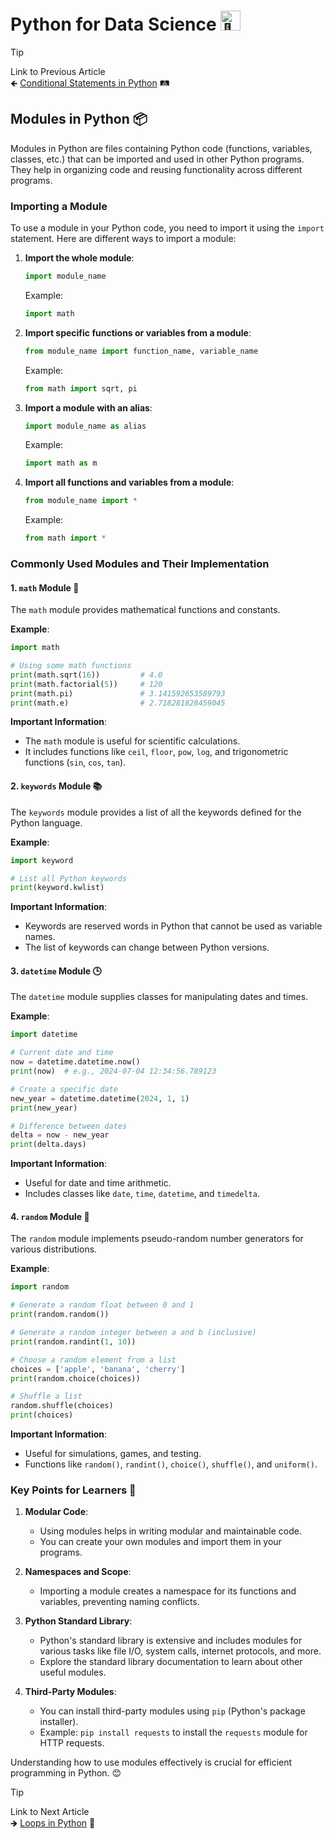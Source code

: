 # Python for Data Science <picture> <source srcset="https://fonts.gstatic.com/s/e/notoemoji/latest/1f40d/512.webp" type="image/webp"> <img src="https://fonts.gstatic.com/s/e/notoemoji/latest/1f40d/512.gif" alt="🐍" width="32" height="32"> </picture>

> [!TIP]  
> Link to Previous Article  
> 🡸 [Conditional Statements in Python](/Python/Articles/12_conditionals.md) 🛤️

## Modules in Python 📦

Modules in Python are files containing Python code (functions, variables, classes, etc.) that can be imported and used in other Python programs. They help in organizing code and reusing functionality across different programs.

### Importing a Module

To use a module in your Python code, you need to import it using the `import` statement. Here are different ways to import a module:

1. **Import the whole module**:
   ```python
   import module_name
   ```
   Example:
   ```python
   import math
   ```

2. **Import specific functions or variables from a module**:
   ```python
   from module_name import function_name, variable_name
   ```
   Example:
   ```python
   from math import sqrt, pi
   ```

3. **Import a module with an alias**:
   ```python
   import module_name as alias
   ```
   Example:
   ```python
   import math as m
   ```

4. **Import all functions and variables from a module**:
   ```python
   from module_name import *
   ```
   Example:
   ```python
   from math import *
   ```

### Commonly Used Modules and Their Implementation

#### 1. `math` Module 🧮

The `math` module provides mathematical functions and constants.

**Example**:
```python
import math

# Using some math functions
print(math.sqrt(16))         # 4.0
print(math.factorial(5))     # 120
print(math.pi)               # 3.141592653589793
print(math.e)                # 2.718281828459045
```

**Important Information**:
- The `math` module is useful for scientific calculations.
- It includes functions like `ceil`, `floor`, `pow`, `log`, and trigonometric functions (`sin`, `cos`, `tan`).

#### 2. `keywords` Module 📚

The `keywords` module provides a list of all the keywords defined for the Python language.

**Example**:
```python
import keyword

# List all Python keywords
print(keyword.kwlist)
```

**Important Information**:
- Keywords are reserved words in Python that cannot be used as variable names.
- The list of keywords can change between Python versions.

#### 3. `datetime` Module 🕒

The `datetime` module supplies classes for manipulating dates and times.

**Example**:
```python
import datetime

# Current date and time
now = datetime.datetime.now()
print(now)  # e.g., 2024-07-04 12:34:56.789123

# Create a specific date
new_year = datetime.datetime(2024, 1, 1)
print(new_year)

# Difference between dates
delta = now - new_year
print(delta.days)
```

**Important Information**:
- Useful for date and time arithmetic.
- Includes classes like `date`, `time`, `datetime`, and `timedelta`.

#### 4. `random` Module 🎲

The `random` module implements pseudo-random number generators for various distributions.

**Example**:
```python
import random

# Generate a random float between 0 and 1
print(random.random())

# Generate a random integer between a and b (inclusive)
print(random.randint(1, 10))

# Choose a random element from a list
choices = ['apple', 'banana', 'cherry']
print(random.choice(choices))

# Shuffle a list
random.shuffle(choices)
print(choices)
```

**Important Information**:
- Useful for simulations, games, and testing.
- Functions like `random()`, `randint()`, `choice()`, `shuffle()`, and `uniform()`.

### Key Points for Learners 📘

1. **Modular Code**:
   - Using modules helps in writing modular and maintainable code.
   - You can create your own modules and import them in your programs.

2. **Namespaces and Scope**:
   - Importing a module creates a namespace for its functions and variables, preventing naming conflicts.

3. **Python Standard Library**:
   - Python's standard library is extensive and includes modules for various tasks like file I/O, system calls, internet protocols, and more.
   - Explore the standard library documentation to learn about other useful modules.

4. **Third-Party Modules**:
   - You can install third-party modules using `pip` (Python's package installer).
   - Example: `pip install requests` to install the `requests` module for HTTP requests.

Understanding how to use modules effectively is crucial for efficient programming in Python. 😊

> [!TIP]  
> Link to Next Article  
> 🡺 [Loops in Python](/Python/Articles/14_loops.md) 🔄
